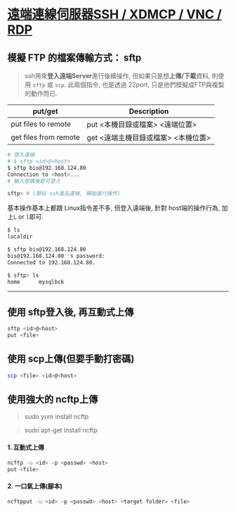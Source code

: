 # [遠端連線伺服器SSH / XDMCP / VNC / RDP](http://linux.vbird.org/linux_server/0310telnetssh.php#ssh_client)

## 模擬 FTP 的檔案傳輸方式： sftp
> ssh用來**登入遠端Server**進行後續操作, 但如果只是想**上傳/下載**資料, 則使用 `sftp` 或 `scp`. 此兩個指令, 也是透過 22port, 只是他們模擬成FTP與複製的動作而已.


put/get               | Description
--------------------- | -----------------------------------
put files to   remote | put <本機目錄或檔案> <遠端位置>
get files from remote | get <遠端主機目錄或檔案> <本機位置> 


```sh
# 登入遠端
# $ sftp <id>@<host>
$ sftp bis@192.168.124.80
Connection to <host>...
# 輸入密碼後即可登入

sftp> # (類似 ssh進去遠端, 開始進行操作)
```

基本操作基本上都跟 Linux指令差不多, 但登入遠端後, 針對 host端的操作行為, 加上`L` or `l`即可.
```sh
$ ls
localdir

$ sftp bis@192.168.124.80
bis@192.168.124.80''s password:
Connected to 192.168.124.80.

$ sftp> ls
home      mysqlbck
```

----------------------------------------

## 使用 sftp登入後, 再互動式上傳
```sh
sftp <id>@<host>
put <file>
```


## 使用 scp上傳(但要手動打密碼)
```sh
scp <file> <id>@<host>
```


## 使用強大的 ncftp上傳
> sudo yum install ncftp

> sudo apt-get install ncftp
#### 1. 互動式上傳
```sh
ncftp -u <id> -p <passwd> <host>
put <file>
```

#### 2. 一口氣上傳(腳本)
```sh
ncftpput -u <id> -p <passwd> <host> <target folder> <file>
```